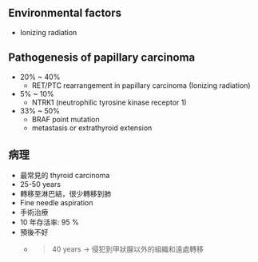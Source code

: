 ## Environmental factors
- Ionizing radiation
## Pathogenesis of papillary carcinoma
- 20% ~ 40%
	- RET/PTC rearrangement in papillary carcinoma (Ionizing radiation)
- 5% ~ 10%
	- NTRK1 (neutrophilic tyrosine kinase receptor 1)
- 33% ~ 50%
	- BRAF point mutation
	- metastasis or extrathyroid extension
## 病理
- 最常見的 thyroid carcinoma
- 25-50 years
- 轉移至淋巴結，很少轉移到肺
- Fine needle aspiration
- 手術治療
- 10 年存活率: 95 %
- 預後不好
	- > 40 years $\rightarrow$ 侵犯到甲狀腺以外的組織和遠處轉移